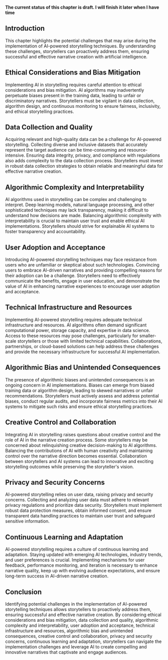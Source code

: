 **The current status of this chapter is draft. I will finish it later when I have time**

Introduction
------------

This chapter highlights the potential challenges that may arise during the implementation of AI-powered storytelling techniques. By understanding these challenges, storytellers can proactively address them, ensuring successful and effective narrative creation with artificial intelligence.

Ethical Considerations and Bias Mitigation
------------------------------------------

Implementing AI in storytelling requires careful attention to ethical considerations and bias mitigation. AI algorithms may inadvertently perpetuate biases present in the training data, leading to unfair or discriminatory narratives. Storytellers must be vigilant in data collection, algorithm design, and continuous monitoring to ensure fairness, inclusivity, and ethical storytelling practices.

Data Collection and Quality
---------------------------

Acquiring relevant and high-quality data can be a challenge for AI-powered storytelling. Collecting diverse and inclusive datasets that accurately represent the target audience can be time-consuming and resource-intensive. Ensuring data integrity, privacy, and compliance with regulations also adds complexity to the data collection process. Storytellers must invest in robust data collection strategies to obtain reliable and meaningful data for effective narrative creation.

Algorithmic Complexity and Interpretability
-------------------------------------------

AI algorithms used in storytelling can be complex and challenging to interpret. Deep learning models, natural language processing, and other sophisticated techniques may lack transparency, making it difficult to understand how decisions are made. Balancing algorithmic complexity with interpretability is crucial to maintain user trust and enable ethical AI implementations. Storytellers should strive for explainable AI systems to foster transparency and accountability.

User Adoption and Acceptance
----------------------------

Introducing AI-powered storytelling techniques may face resistance from users who are unfamiliar or skeptical about such technologies. Convincing users to embrace AI-driven narratives and providing compelling reasons for their adoption can be a challenge. Storytellers need to effectively communicate the benefits, engage in user education, and demonstrate the value of AI in enhancing narrative experiences to encourage user adoption and acceptance.

Technical Infrastructure and Resources
--------------------------------------

Implementing AI-powered storytelling requires adequate technical infrastructure and resources. AI algorithms often demand significant computational power, storage capacity, and expertise in data science. Access to these resources may pose challenges, particularly for smaller-scale storytellers or those with limited technical capabilities. Collaborations, partnerships, or cloud-based solutions can help address these challenges and provide the necessary infrastructure for successful AI implementation.

Algorithmic Bias and Unintended Consequences
--------------------------------------------

The presence of algorithmic biases and unintended consequences is an ongoing concern in AI implementations. Biases can emerge from biased training data or algorithm design, leading to skewed narratives or unfair recommendations. Storytellers must actively assess and address potential biases, conduct regular audits, and incorporate fairness metrics into their AI systems to mitigate such risks and ensure ethical storytelling practices.

Creative Control and Collaboration
----------------------------------

Integrating AI in storytelling raises questions about creative control and the role of AI in the narrative creation process. Some storytellers may be concerned about relinquishing creative decision-making to AI algorithms. Balancing the contributions of AI with human creativity and maintaining control over the narrative direction becomes essential. Collaboration between storytellers and AI systems can lead to innovative and exciting storytelling outcomes while preserving the storyteller's vision.

Privacy and Security Concerns
-----------------------------

AI-powered storytelling relies on user data, raising privacy and security concerns. Collecting and analyzing user data must adhere to relevant privacy regulations and prioritize data security. Storytellers must implement robust data protection measures, obtain informed consent, and ensure transparent data handling practices to maintain user trust and safeguard sensitive information.

Continuous Learning and Adaptation
----------------------------------

AI-powered storytelling requires a culture of continuous learning and adaptation. Staying updated with emerging AI technologies, industry trends, and user preferences is crucial. Implementing mechanisms for user feedback, performance monitoring, and iteration is necessary to enhance narrative quality, keep up with evolving audience expectations, and ensure long-term success in AI-driven narrative creation.

Conclusion
----------

Identifying potential challenges in the implementation of AI-powered storytelling techniques allows storytellers to proactively address them, ensuring successful and effective narrative creation. By considering ethical considerations and bias mitigation, data collection and quality, algorithmic complexity and interpretability, user adoption and acceptance, technical infrastructure and resources, algorithmic bias and unintended consequences, creative control and collaboration, privacy and security concerns, continuous learning and adaptation, storytellers can navigate the implementation challenges and leverage AI to create compelling and innovative narratives that captivate and engage audiences.
